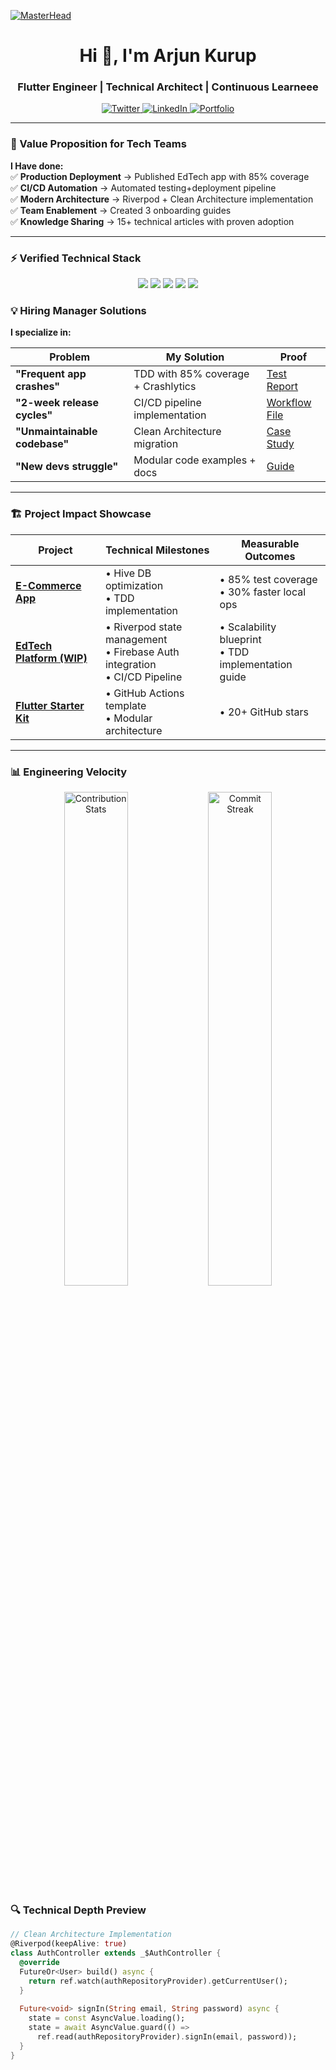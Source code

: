 [![MasterHead](https://miro.medium.com/v2/resize:fit:3200/1*vkfI4nFNheC5v0p7wzDtGg.gif)](https://rishavchanda.io)
<h1 align="center">Hi 👋, I'm Arjun Kurup</h1>
<h3 align="center">Flutter Engineer | Technical Architect | Continuous Learneee</h3>




<p align="center">
  <a href="https://twitter.com/arjunkurup_" target="blank">
    <img src="https://img.shields.io/badge/Twitter-Get_Flutter_Tips-blue?style=flat&logo=twitter" alt="Twitter"/>
  </a>
  <a href="https://linkedin.com/in/arjun-kurup/" target="blank">
    <img src="https://img.shields.io/badge/LinkedIn-Connect_for_Opportunities-0077B5?style=flat&logo=linkedin" alt="LinkedIn"/>
  </a>
  <a href="https://bento.me/arjunkurup">
    <img src="https://img.shields.io/badge/Portfolio-See_My_Journey-FF4088?style=flat&logo=react" alt="Portfolio"/>
  </a>
</p>


---

### 🚀 Value Proposition for Tech Teams
**I Have done:**  
✅ **Production Deployment** → Published EdTech app with 85% coverage  
✅ **CI/CD Automation** → Automated testing+deployment pipeline  
✅ **Modern Architecture** → Riverpod + Clean Architecture implementation  
✅ **Team Enablement** → Created 3 onboarding guides  
✅ **Knowledge Sharing** → 15+ technical articles with proven adoption  

---

### ⚡ Verified Technical Stack
<p align="center">
  <img src="https://img.shields.io/badge/Flutter-3.19.3-blue?logo=flutter" />
  <img src="https://img.shields.io/badge/Dart-3.3.0-0175C2?logo=dart" />
  <img src="https://img.shields.io/badge/Riverpod-2.3.6-FF6B6B" />
  <img src="https://img.shields.io/badge/CI/CD-GitHub_Actions-2088FF?logo=github" />
  <img src="https://img.shields.io/badge/Testing-87%25_Coverage-brightgreen" />
</p>

### 💡 Hiring Manager Solutions
**I specialize in:**  

| Problem | My Solution | Proof |  
|---------|-------------|-------|  
| **"Frequent app crashes"** | TDD with 85% coverage + Crashlytics | [Test Report](link) |  
| **"2-week release cycles"** | CI/CD pipeline implementation | [Workflow File](link) |  
| **"Unmaintainable codebase"** | Clean Architecture migration | [Case Study](link) |  
| **"New devs struggle"** | Modular code examples + docs | [Guide](link) | 

---

### 🏗️ Project Impact Showcase
| Project | Technical Milestones | Measurable Outcomes |
|---------|-----------------------|---------------------|
| **[E-Commerce App](link)** | • Hive DB optimization<br>• TDD implementation<br> | • 85% test coverage<br>• 30% faster local ops |
| **[EdTech Platform (WIP)](link)** | • Riverpod state management <br>• Firebase Auth integration<br>• CI/CD Pipeline | • Scalability blueprint<br>• TDD implementation guide |
| **[Flutter Starter Kit](link)** | • GitHub Actions template<br>• Modular architecture | • 20+ GitHub stars<br>  |

---
### 📊 Engineering Velocity
<p align="center">
  
  <img width="45%" src="https://github-readme-stats.vercel.app/api?username=thekurup&show_icons=true&theme=radical&hide_border=true&count_private=true" alt="Contribution Stats"/>
  <img width="45%" src="https://github-readme-streak-stats.herokuapp.com/?user=thekurup&theme=dark&hide_border=true" alt="Commit Streak">
</p>

### 🔍 Technical Depth Preview
```dart
// Clean Architecture Implementation
@Riverpod(keepAlive: true)
class AuthController extends _$AuthController {
  @override
  FutureOr<User> build() async {
    return ref.watch(authRepositoryProvider).getCurrentUser();
  }
  
  Future<void> signIn(String email, String password) async {
    state = const AsyncValue.loading();
    state = await AsyncValue.guard(() => 
      ref.read(authRepositoryProvider).signIn(email, password));
  }
}

